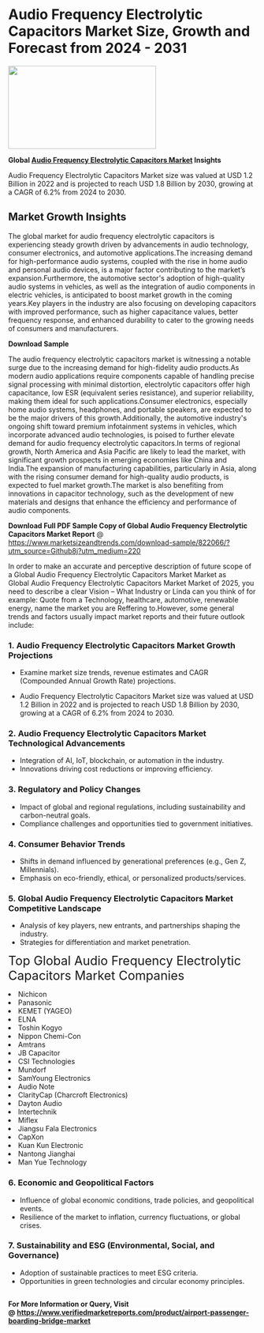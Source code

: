 <H1>Audio Frequency Electrolytic Capacitors Market Size, Growth and Forecast from 2024 - 2031</H1><img class="aligncenter size-medium wp-image-584254" src="https://thirdeyenews.in/wp-content/uploads/2024/09/Global-Market-Research-300x168.jpeg" alt="" width="300" height="168" /><p><strong>Global&nbsp;<a href="https://www.marketsizeandtrends.com/download-sample/822066/?utm_source=Github8j?utm_medium=220">Audio Frequency Electrolytic Capacitors Market</a> Insights</strong></p><p>Audio Frequency Electrolytic Capacitors Market size was valued at USD 1.2 Billion in 2022 and is projected to reach USD 1.8 Billion by 2030, growing at a CAGR of 6.2% from 2024 to 2030.</p><p><h2>Market Growth Insights</h2> The global market for audio frequency electrolytic capacitors is experiencing steady growth driven by advancements in audio technology, consumer electronics, and automotive applications.The increasing demand for high-performance audio systems, coupled with the rise in home audio and personal audio devices, is a major factor contributing to the market’s expansion.Furthermore, the automotive sector's adoption of high-quality audio systems in vehicles, as well as the integration of audio components in electric vehicles, is anticipated to boost market growth in the coming years.Key players in the industry are also focusing on developing capacitors with improved performance, such as higher capacitance values, better frequency response, and enhanced durability to cater to the growing needs of consumers and manufacturers.<p><strong>Download Sample</strong></p> The audio frequency electrolytic capacitors market is witnessing a notable surge due to the increasing demand for high-fidelity audio products.As modern audio applications require components capable of handling precise signal processing with minimal distortion, electrolytic capacitors offer high capacitance, low ESR (equivalent series resistance), and superior reliability, making them ideal for such applications.Consumer electronics, especially home audio systems, headphones, and portable speakers, are expected to be the major drivers of this growth.Additionally, the automotive industry's ongoing shift toward premium infotainment systems in vehicles, which incorporate advanced audio technologies, is poised to further elevate demand for audio frequency electrolytic capacitors.In terms of regional growth, North America and Asia Pacific are likely to lead the market, with significant growth prospects in emerging economies like China and India.The expansion of manufacturing capabilities, particularly in Asia, along with the rising consumer demand for high-quality audio products, is expected to fuel market growth.The market is also benefiting from innovations in capacitor technology, such as the development of new materials and designs that enhance the efficiency and performance of audio components.<p><span class=""><strong>Download Full PDF Sample Copy of Global Audio Frequency Electrolytic Capacitors Market Report</strong> @ <a href="https://www.marketsizeandtrends.com/download-sample/822066/?utm_source=Github8j?utm_medium=220" target="_blank">https://www.marketsizeandtrends.com/download-sample/822066/?utm_source=Github8j?utm_medium=220</a></span></p><p>In order to make an accurate and perceptive description of future scope of a Global&nbsp;Audio Frequency Electrolytic Capacitors Market Market as Global&nbsp;Audio Frequency Electrolytic Capacitors Market Market of 2025, you need to describe a clear Vision &ndash; What Industry or Linda can you think of for example: Quote from a Technology, healthcare, automotive, renewable energy, name the market you are Reffering to.However, some general trends and factors usually impact market reports and their future outlook include:</p><h3>1.&nbsp;<strong>Audio Frequency Electrolytic Capacitors Market Growth Projections</strong></h3><ul><li>Examine market size trends, revenue estimates and CAGR (Compounded Annual Growth Rate) projections.</li><li><p>Audio Frequency Electrolytic Capacitors Market size was valued at USD 1.2 Billion in 2022 and is projected to reach USD 1.8 Billion by 2030, growing at a CAGR of 6.2% from 2024 to 2030.</p></li></ul><h3>2.&nbsp;<strong>Audio Frequency Electrolytic Capacitors Market Technological Advancements</strong></h3><ul><li>Integration of AI, IoT, blockchain, or automation in the industry.</li><li>Innovations driving cost reductions or improving efficiency.</li></ul><h3>3.&nbsp;<strong>Regulatory and Policy Changes</strong></h3><ul><li>Impact of global and regional regulations, including sustainability and carbon-neutral goals.</li><li>Compliance challenges and opportunities tied to government initiatives.</li></ul><h3>4.&nbsp;<strong>Consumer Behavior Trends</strong></h3><ul><li>Shifts in demand influenced by generational preferences (e.g., Gen Z, Millennials).</li><li>Emphasis on eco-friendly, ethical, or personalized products/services.</li></ul><h3>5.&nbsp;<strong>Global Audio Frequency Electrolytic Capacitors Market Competitive Landscape</strong></h3><ul><li>Analysis of key players, new entrants, and partnerships shaping the industry.</li><li>Strategies for differentiation and market penetration.</li></ul><p data-pm-slice="1 1 []"><span style="color: inherit; font-family: inherit; font-size: 25px;">Top Global Audio Frequency Electrolytic Capacitors Market Companies</span></p><div class="" data-test-id=""><p><li>Nichicon</li><li> Panasonic</li><li> KEMET (YAGEO)</li><li> ELNA</li><li> Toshin Kogyo</li><li> Nippon Chemi-Con</li><li> Amtrans</li><li> JB Capacitor</li><li> CSI Technologies</li><li> Mundorf</li><li> SamYoung Electronics</li><li> Audio Note</li><li> ClarityCap (Charcroft Electronics)</li><li> Dayton Audio</li><li> Intertechnik</li><li> Miflex</li><li> Jiangsu Fala Electronics</li><li> CapXon</li><li> Kuan Kun Electronic</li><li> Nantong Jianghai</li><li> Man Yue Technology</li></p></div><h3>6.&nbsp;<strong>Economic and Geopolitical Factors</strong></h3><ul><li>Influence of global economic conditions, trade policies, and geopolitical events.</li><li>Resilience of the market to inflation, currency fluctuations, or global crises.</li></ul><h3>7.&nbsp;<strong>Sustainability and ESG (Environmental, Social, and Governance)</strong></h3><ul><li>Adoption of sustainable practices to meet ESG criteria.</li><li>Opportunities in green technologies and circular economy principles.</li></ul><h2><strong style="font-size: 14px;">For More Information or Query, Visit @&nbsp;</strong><a style="background-color: #ffffff; font-size: 14px;" href="https://www.marketsizeandtrends.com/report/audio-frequency-electrolytic-capacitors-market/" target="_blank">https://www.verifiedmarketreports.com/product/airport-passenger-boarding-bridge-market</a></h2>